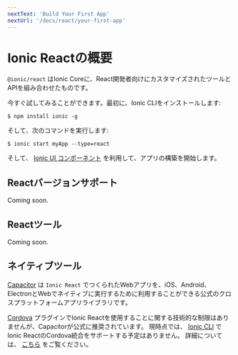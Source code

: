 ```yaml
---
nextText: 'Build Your First App'
nextUrl: '/docs/react/your-first-app'
---
```


# Ionic Reactの概要

`@ionic/react` はIonic Coreに、React開発者向けにカスタマイズされたツールとAPIを組み合わせたものです。

今すぐ試してみることができます。最初に、Ionic CLIをインストールします:

```shell
$ npm install ionic -g
```

そして、次のコマンドを実行します:

```shell
$ ionic start myApp --type=react
```

そして、 [Ionic UI コンポーネント](/docs/components) を利用して、アプリの構築を開始します。

## Reactバージョンサポート

Coming soon.

## Reactツール

Coming soon.

## ネイティブツール

[Capacitor](https://capacitor.ionicframework.com) は `Ionic React` でつくられたWebアプリを、iOS、Android、ElectronとWebでネイティブに実行するために利用することができる公式のクロスプラットフォームアプリライブラリです。

[Cordova](https://cordova.apache.org/) プラグインでIonic Reactを使用することに関する技術的な制限はありませんが、Capacitorが公式に推奨されています。 現時点では、  [Ionic CLI](/docs/cli) でIonic ReactのCordova統合をサポートする予定はありません。 詳細については、 [こちら](https://capacitor.ionicframework.com/docs/cordova) をご覧ください。
